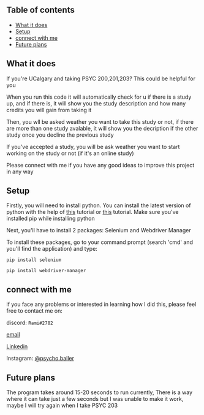## Table of contents
* [What it does](#What-it-does)
* [Setup](#setup)
* [connect with me](#connect-with-me)
* [Future plans](#future-plans)

## What it does
If you're UCalgary and taking PSYC 200,201,203? This could be helpful for you

When you run this code it will automatically check for u if there is a study up, and if there is, it will show you the study description and how many credits you will gain from taking it

Then, you wll be asked weather you want to take this study or not, if there are more than one study avalable, it will show you the decription if the other study once you decline the previous study

If you've accepted a study, you will be ask weather you want to start working on the study or not (if it's an online study)

Please connect with me if you have any good ideas to improve this project in any way

## Setup
Firstly, you will need to install python. You can install the latest version of python with the help of [this](https://youtu.be/dQw4w9WgXcQ) tutorial or [this](https://youtu.be/Kn1HF3oD19c) tutorial. Make sure you've installed pip while installing python

Next, you'll have to install 2 packages: Selenium and Webdriver Manager

To install these packages, go to your command prompt (search 'cmd' and you'll find the application) and type:

`pip install selenium`

`pip install webdriver-manager`

## connect with me
if you face any problems or interested in learning how I did this, please feel free to contact me on:

discord: `Rami#2782`

[email](mailto:rami.rami@ucalgary.ca)

[Linkedin](https://www.linkedin.com/in/rami-maalouf-0b0228215/)

Instagram: [@psycho.baller](https://www.instagram.com/psycho.baller/)

## Future plans
The program takes around 15-20 seconds to run currently, There is a way where it can take just a few seconds but I was unable to make it work, maybe I will try again when I take PSYC 203
